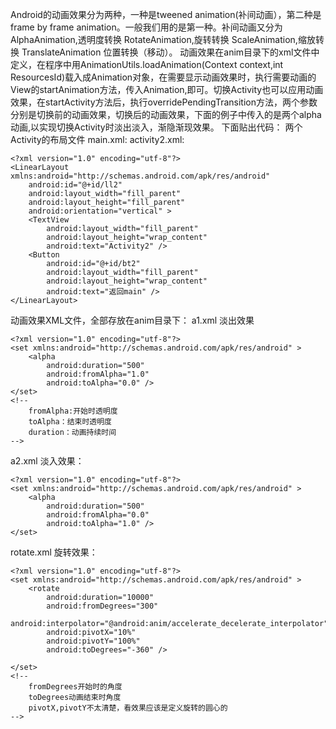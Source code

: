 Android的动画效果分为两种，一种是tweened animation(补间动画），第二种是frame by frame animation。一般我们用的是第一种。补间动画又分为AlphaAnimation,透明度转换 RotateAnimation,旋转转换 ScaleAnimation,缩放转换 TranslateAnimation 位置转换（移动）。
动画效果在anim目录下的xml文件中定义，在程序中用AnimationUtils.loadAnimation(Context context,int ResourcesId)载入成Animation对象，在需要显示动画效果时，执行需要动画的View的startAnimation方法，传入Animation,即可。切换Activity也可以应用动画效果，在startActivity方法后，执行overridePendingTransition方法，两个参数分别是切换前的动画效果，切换后的动画效果，下面的例子中传入的是两个alpha动画,以实现切换Activity时淡出淡入，渐隐渐现效果。
下面贴出代码：
两个Activity的布局文件 main.xml:
activity2.xml:
```  
<?xml version="1.0" encoding="utf-8"?>
<LinearLayout xmlns:android="http://schemas.android.com/apk/res/android"
    android:id="@+id/ll2"
    android:layout_width="fill_parent"
    android:layout_height="fill_parent"
    android:orientation="vertical" >
    <TextView
        android:layout_width="fill_parent"
        android:layout_height="wrap_content"
        android:text="Activity2" />
    <Button
        android:id="@+id/bt2"
        android:layout_width="fill_parent"
        android:layout_height="wrap_content"
        android:text="返回main" />
</LinearLayout>
```
动画效果XML文件，全部存放在anim目录下：
a1.xml 淡出效果
```  
<?xml version="1.0" encoding="utf-8"?>
<set xmlns:android="http://schemas.android.com/apk/res/android" >
    <alpha
        android:duration="500"
        android:fromAlpha="1.0"
        android:toAlpha="0.0" />
</set>
<!--
	fromAlpha:开始时透明度
	toAlpha：结束时透明度
	duration：动画持续时间
-->
```
a2.xml 淡入效果：
```  
<?xml version="1.0" encoding="utf-8"?>
<set xmlns:android="http://schemas.android.com/apk/res/android" >
    <alpha
        android:duration="500"
        android:fromAlpha="0.0"
        android:toAlpha="1.0" />
</set>
```
rotate.xml 旋转效果：
```  
<?xml version="1.0" encoding="utf-8"?>
<set xmlns:android="http://schemas.android.com/apk/res/android" >
    <rotate
        android:duration="10000"
        android:fromDegrees="300"
        android:interpolator="@android:anim/accelerate_decelerate_interpolator"
        android:pivotX="10%"
        android:pivotY="100%"
        android:toDegrees="-360" />

</set>
<!--
	fromDegrees开始时的角度
	toDegrees动画结束时角度
	pivotX,pivotY不太清楚，看效果应该是定义旋转的圆心的
-->
```